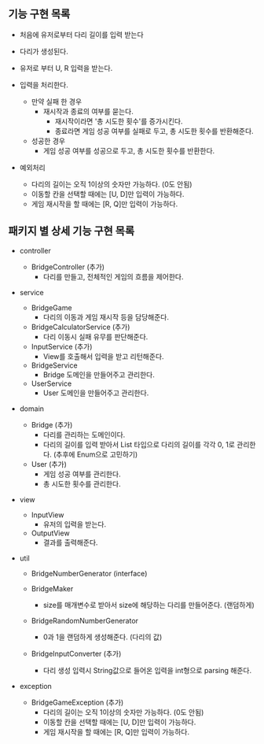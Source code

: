 ## 기능 구현 목록

- 처음에 유저로부터 다리 길이를 입력 받는다
- 다리가 생성된다.
- 유저로 부터 U, R 입력을 받는다.
- 입력을 처리한다.
    - 만약 실패 한 경우
        - 재시작과 종료의 여부를 묻는다.
            - 재시작이라면 '총 시도한 횟수'를 증가시킨다.
            - 종료라면 게임 성공 여부를 실패로 두고, 총 시도한 횟수를 반환해준다.
    - 성공한 경우
        - 게임 성공 여부를 성공으로 두고, 총 시도한 횟수를 반환한다.

- 예외처리
    - 다리의 길이는 오직 1이상의 숫자만 가능하다. (0도 안됨)
    - 이동할 칸을 선택할 때에는 [U, D]만 입력이 가능하다.
    - 게임 재시작을 할 때에는 [R, Q]만 입력이 가능하다.

## 패키지 별 상세 기능 구현 목록

- controller
    - BridgeController (추가)
        - 다리를 만들고, 전체적인 게임의 흐름을 제어한다.

- service
    - BridgeGame
        - 다리의 이동과 게임 재시작 등을 담당해준다.
    - BridgeCalculatorService (추가)
        - 다리 이동시 실패 유무를 판단해준다.
    - InputService (추가)
        - View를 호출해서 입력을 받고 리턴해준다.
    - BridgeService
      - Bridge 도메인을 만들어주고 관리한다.
    - UserService
      - User 도메인을 만들어주고 관리한다.

- domain
    - Bridge (추가)
        - 다리를 관리하는 도메인이다.
        - 다리의 길이를 입력 받아서 List<Integer> 타입으로 다리의 길이를 각각 0, 1로 관리한다. (추후에 Enum으로 고민하기)
    - User (추가)
        - 게임 성공 여부를 관리한다.
        - 총 시도한 횟수를 관리한다.

- view
    - InputView
        - 유저의 입력을 받는다.
    - OutputView
        - 결과를 출력해준다.

- util
    - BridgeNumberGenerator (interface)
    - BridgeMaker
        - size를 매개변수로 받아서 size에 해당하는 다리를 만들어준다. (랜덤하게)

    - BridgeRandomNumberGenerator
        - 0과 1을 랜덤하게 생성해준다. (다리의 값)
    - BridgeInputConverter (추가)
        - 다리 생성 입력시 String값으로 들어온 입력을 int형으로 parsing 해준다.

- exception
    - BridgeGameException (추가)
        - 다리의 길이는 오직 1이상의 숫자만 가능하다. (0도 안됨)
        - 이동할 칸을 선택할 때에는 [U, D]만 입력이 가능하다.
        - 게임 재시작을 할 때에는 [R, Q]만 입력이 가능하다.